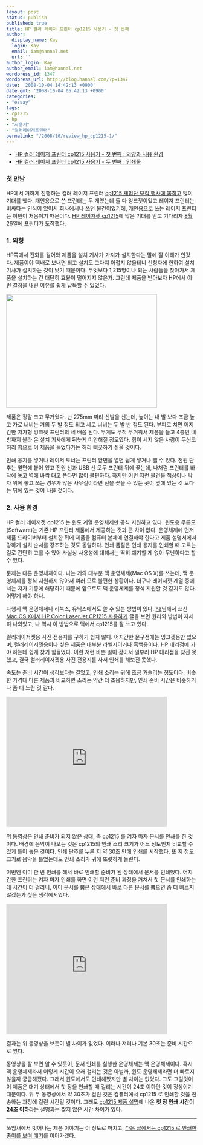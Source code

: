```yaml
---
layout: post
status: publish
published: true
title: HP 컬러 레이저 프린터 cp1215 사용기 - 첫 번째
author:
  display_name: Kay
  login: Kay
  email: iam@hannal.net
  url: ''
author_login: Kay
author_email: iam@hannal.net
wordpress_id: 1347
wordpress_url: http://blog.hannal.com/?p=1347
date: '2008-10-04 14:42:13 +0900'
date_gmt: '2008-10-04 05:42:13 +0900'
categories:
- "essay"
tags:
- cp1215
- hp
- "사용기"
- "컬러레이저프린터"
permalink: "/2008/10/review_hp_cp1215-1/"
---
```

<ul>
<li><a href="http://blog.hannal.com/review_hp_cp1215-1/">HP 컬러 레이저 프린터 cp1215 사용기 - 첫 번째 : 외양과 사용 환경</a></li>
<li><a href="http://blog.hannal.com/review_hp_cp1215-2/">HP 컬러 레이저 프린터 cp1215 사용기 - 두 번째 : 인쇄물</a></li>
</ul>
<h3>첫 만남</h3>
<p>HP에서 거하게 진행하는 컬러 레이저 프린터 <a href="http://me2day.net/-_-/2008/08/03#16:12:29">cp1215 체험단 모집 행사에 뽑히고</a> 많이 기대를 했다. 개인용으로 쓴 프린터는 두 개였는데 둘 다 잉크젯이었고 레이저 프린터는 비싸다는 인식이 있어서 회사에서나 쓰던 물건이었기에, 개인용으로 쓰는 레이저 프린터는 이번이 처음이기 때문이다. <a href="http://h10010.www1.hp.com/wwpc/kr/ko/ho/WF06b/18972-18972-3328060-3328070-3328070-3422474-3422477.html?jumpid=reg_R1002_KRKO">HP 레이저젯 cp1215</a>에 많은 기대를 안고 기다리자 <a href="http://me2day.net/-_-/2008/08/26#16:14:03">8월 26일에 프린터가 도착</a>했다.</p>
<h3>1. 외형</h3>
<p>HP쪽에서 전화를 걸어와 제품을 설치 기사가 가져가 설치한다는 말에 잘 이해가 안갔다. 제품이야 택배로 보내면 되고  설치도 그다지 어렵지 않을테니 신청자에 한하여 설치 기사가 설치하는 것이 낫기 때문이다. 무엇보다 1,215명이나 되는 사람들을 찾아가서 제품을 설치하는 건 대단히 효율이 떨어지지 않은가. 그런데 제품을 받아보자 HP에서 이런 결정을 내린 이유를 쉽게 납득할 수 있었다.</p>
<p class="centerphoto"><img class="alignnone size-full wp-image-1348" title="hp cp1215 겉모습" src="http://blog.hannal.com/assets/uploads/2008/10/hp_cp12151.jpg" alt="" width="399" height="299" /></p>
<p>제품은 정말 크고 무거웠다. 난 275mm 짜리 신발을 신는데, 높이는 내 발 보다 조금 높고 가로 너비는 거의 두 발 정도 되고 세로 너비는 두 발 반 정도 된다. 부피로 치면 어지간한 저가형 잉크젯 프린터의 세 배쯤 된다. 무게도 무척 무거워서 제품을 들고 4층인 내 방까지 올라 온 설치 기사에게 뒤늦게 미안해질 정도였다. 힘이 세지 않은 사람이 무심코 허리 힘으로 이 제품을 들었다가는 허리 삐끗하기 쉬울 것이다.</p>
<p>인쇄 용지를 넣거나 레이저 토너는 프린터 앞면을 열면 쉽게 넣거나 뺄 수 있다. 전원 단추는 옆면에 붙어 있고 전원 선과 USB 선 모두 프린터 뒤에 꽂는데, 나처럼 프린터를 바닥에 놓고 벽에 바싹 대고 쓴다면 많이 불편하다. 하지만 이런 저런 물건을 책상이나 탁자 위에 놓고 쓰는 경우가 많은 사무실이라면 선을 꽂을 수 있는 곳이 옆에 있는 것 보다는 뒤에 있는 것이 나을 것이다.</p>
<h3>2. 사용 환경</h3>
<p>HP 컬러 레이저젯 cp1215 는 윈도 계열 운영체제만 공식 지원하고 있다. 윈도용 무른모(Software)는 기존 HP 프린터 제품에서 제공하는 것과 큰 차이 없다. 운영체제에 먼저 제품 드라이버부터 설치한 뒤에 제품을 컴퓨터 본체에 연결해야 한다고 제품 설명서에서 강하게 설치 순서를 강조하는 것도 동일하다. 인쇄 품질은 인쇄 용지를 인쇄할 때 고르는 걸로 간단히 고를 수 있어 사실상 사용성에 대해서는 딱히 얘기할 게 없이 무난하다고 할 수 있다.</p>
<p>문제는 다른 운영체제이다. 나는 거의 대부분 맥 운영체제(Mac OS X)를 쓰는데, 맥 운영체제를 정식 지원하지 않아서 여러 모로 불편한 상황이다. 더구나 레이저젯 계열 중에서는 저가 기종에 해당하기 때문에 앞으로도 맥 운영체제를 정식 지원할 것 같지도 않다. 어떻게 해야 하나.</p>
<p>다행히 맥 운영체제나 리눅스, 유닉스에서도 쓸 수 있는 방법이 있다. <a href="http://www.herzz.com/">hz</a>님께서 쓰신 <a href="http://www.herzz.com/blog/2008/08/28/setting-cp1215-on-a-mac/">Mac OS X에서 HP Color LaserJet CP1215 사용하기</a> 글을 보면 원리와 방법이 자세히 나와있고, 나 역시 이 방법으로 맥에서 cp1215를 잘 쓰고 있다.</p>
<p>컬러레이저젯용 사진 전용지를 구하기 쉽지 않다. 어지간한 문구점에는 잉크젯용만 있으며, 컬러레이저젯용이다 싶은 제품은 대부분 라벨지이거나 흑백용이다. HP 대리점에 가야 하는데 쉽게 찾기 힘들었다. 이런 저런 바쁜 일이 잦아서 일부러 HP 대리점을 찾진 못했고, 결국 컬러레이저젯용 사진 전용지를 사서 인쇄를 해보진 못했다.</p>
<p>속도는 준비 시간이 생각보다는 길었고, 인쇄 소리는 귀에 조금 거슬리는 정도이다. 비슷한 가격대 다른 제품과 비교하면 소리는 약간 더 조용하지만, 인쇄 준비 시간은 비슷하거나 좀 더 느린 것 같다.</p>
<p><object classid="clsid:d27cdb6e-ae6d-11cf-96b8-444553540000" width="425" height="344" codebase="http://download.macromedia.com/pub/shockwave/cabs/flash/swflash.cab#version=6,0,40,0"><param name="allowFullScreen" value="true" /><param name="src" value="http://www.youtube.com/v/l638UPXdDIA&amp;hl=ko&amp;fs=1" /><embed type="application/x-shockwave-flash" width="425" height="344" src="http://www.youtube.com/v/l638UPXdDIA&amp;hl=ko&amp;fs=1" allowfullscreen="true"></embed></object></p>
<p>위 동영상은 인쇄 준비가 되지 않은 상태, 즉 cp1215 를 켜자 마자 문서를 인쇄를 한 것이다. 배경에 음악이 나오는 것은 cp1215의 인쇄 소리 크기가 어느 정도인지 비교할 수 있게 틀어 놓은 것이다. 인쇄 단추를 누른 지 약 30초 만에 인쇄를 시작했다. 또 저 정도 크기로 음악을 틀었는데도 인쇄 소리가 귀에 또렷하게 들린다.</p>
<p>이번엔 이미 한 번 인쇄를 해서 바로 인쇄할 준비가 된 상태에서 문서를 인쇄했다. 어지간한 프린터는 켜자 마자 인쇄를 하면 이런 저런 준비 과정을 거쳐서 첫 문서를 인쇄하는 데 시간이 더 걸리니, 이미 문서를 뽑은 상태에서 바로 다른 문서를 뽑으면 좀 더 빠르지 않겠는가 싶은 생각에서였다.</p>
<p><object classid="clsid:d27cdb6e-ae6d-11cf-96b8-444553540000" width="425" height="344" codebase="http://download.macromedia.com/pub/shockwave/cabs/flash/swflash.cab#version=6,0,40,0"><param name="allowFullScreen" value="true" /><param name="src" value="http://www.youtube.com/v/fR9V3CBFIng&amp;hl=ko&amp;fs=1" /><embed type="application/x-shockwave-flash" width="425" height="344" src="http://www.youtube.com/v/fR9V3CBFIng&amp;hl=ko&amp;fs=1" allowfullscreen="true"></embed></object></p>
<p>결과는 위 동영상을 보듯이 별 차이가 없었다. 이러나 저러나 기본 30초는 준비 시간으로 썼다.</p>
<p>동영상을 잘 보면 알 수 있듯이, 문서 인쇄를 실행한 운영체제는 맥 운영체제이다. 혹시 맥 운영체제라서 이렇게 시간이 오래 걸리는 것은 아닐까, 윈도 운영체제라면 더 빠르지 않을까 궁금해졌다. 그래서 윈도에서도 인쇄해봤지만 별 차이는 없었다. 그도 그럴것이 이 제품은 대기 상태에서 첫 장을 인쇄할 때 걸리는 시간이 24초 이하인 것이 정상이기 때문이다. 위 두 동영상에서 약 30초가 걸린 것은 컴퓨터에서 cp1215 로 인쇄할 것을 전송하는 과정에 걸린 시간일 것이다. 그래도 <a href="http://h10010.www1.hp.com/wwpc/kr/ko/ho/WF06b/18972-18972-3328060-3328070-3328070-3422474-3422477.html?jumpid=reg_R1002_KRKO">cp1215 제품 설명</a>에 나온 <strong>첫 장 인쇄 시간이 24초 이하</strong>라는 설명과는 짧지 않은 시간 차이가 있다.</p>
<hr />쓰임새에서 벗어나는 제품 이야기는 이 정도로 마치고, <a href="http://blog.hannal.com/review_hp_cp1215-2">다음 글에서는 cp1215 로 인쇄한 종이를 보며 얘기</a>를 이어가겠다.</p>
